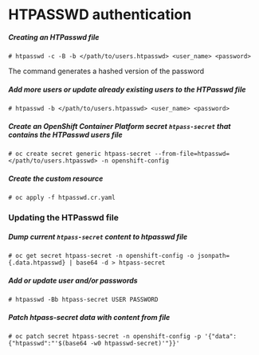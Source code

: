 # HTPASSWD authentication

##### Creating an HTPasswd file

```
# htpasswd -c -B -b </path/to/users.htpasswd> <user_name> <password>
```

The command generates a hashed version of the password

##### Add more users or update already existing users to the HTPasswd file

```
# htpasswd -b </path/to/users.htpasswd> <user_name> <password>
```

##### Create an OpenShift Container Platform secret `htpass-secret` that contains the HTPasswd users file

```
# oc create secret generic htpass-secret --from-file=htpasswd=</path/to/users.htpasswd> -n openshift-config
```

##### Create the custom resource

```
# oc apply -f htpasswd.cr.yaml
```

### Updating the HTPasswd file

##### Dump current `htpass-secret` content to htpasswd file

```
# oc get secret htpass-secret -n openshift-config -o jsonpath={.data.htpasswd} | base64 -d > htpass-secret
```

##### Add or update user and/or passwords

```
# htpasswd -Bb htpass-secret USER PASSWORD
```

##### Patch htpass-secret data with content from file

```
# oc patch secret htpass-secret -n openshift-config -p '{"data":{"htpasswd":"'$(base64 -w0 htpasswd-secret)'"}}'
```
